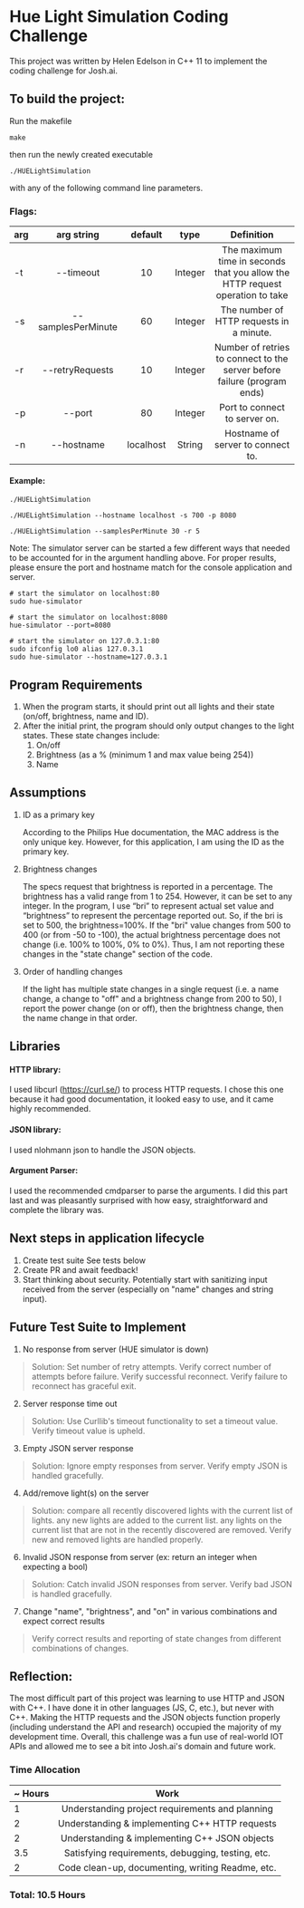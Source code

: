 # Hue Light Simulation Coding Challenge
This project was written by Helen Edelson in C++ 11 to implement the coding challenge for Josh.ai.

## To build the project:
Run the makefile
```
make 
```

then run the newly created executable
```
./HUELightSimulation 
```
with any of the following command line parameters. 

### Flags: 
|arg| arg string   | default 	 | type 		| Definition	|
|---|:------------:|:-------------:|:---------:|:-------------:|
| -t| --timeout   	|	10		| Integer |The maximum time in seconds that you allow the HTTP request operation to take|
| -s|--samplesPerMinute|  60 	| Integer | The number of HTTP requests in a minute.|
| -r|--retryRequests|  10		| Integer | Number of retries to connect to the server before failure (program ends)|
| -p|--port 		| 	80 		| Integer |Port to connect to server on.|
| -n|--hostname 	|localhost| String | Hostname of server to connect to.|

#### Example:
```
./HUELightSimulation

./HUELightSimulation --hostname localhost -s 700 -p 8080

./HUELightSimulation --samplesPerMinute 30 -r 5
```

Note: The simulator server can be started a few different ways that needed to be accounted for in the argument handling above. For proper results, please ensure the port and hostname match for the console application and server.

```
# start the simulator on localhost:80 
sudo hue-simulator

# start the simulator on localhost:8080 
hue-simulator --port=8080
 
# start the simulator on 127.0.3.1:80 
sudo ifconfig lo0 alias 127.0.3.1
sudo hue-simulator --hostname=127.0.3.1
```

## Program Requirements
 1. When the program starts, it should print out all lights and their state (on/off, brightness, name and ID). 
 2. After the initial print, the program should only output changes to the light states. These state changes include:
 	1. On/off
	1. Brightness (as a % (minimum 1 and max value being 254))
	1. Name


## Assumptions
1. ID as a primary key

	According to the Philips Hue documentation, the MAC address is the only unique key. However, for this application, I am using the ID as the primary key.

2. Brightness changes

	The specs request that brightness is reported in a percentage. The brightness has a valid range from 1 to 254. However, it can be set to any integer. In the program, I use “bri” to represent actual set value and “brightness” to represent the percentage reported out. So, if the bri is set to 500, the brightness=100%. If the "bri" value changes from 500 to 400 (or from -50 to -100), the actual brightness percentage does not change (i.e. 100% to 100%, 0% to 0%). Thus, I am not reporting these changes in the "state change" section of the code. 

3. Order of handling changes

	If the light has multiple state changes in a single request (i.e. a name change, a change to "off" and a brightness change from 200 to 50), I report the power change (on or off), then the brightness change, then the name change in that order. 




## Libraries
#### HTTP library:
I used libcurl (https://curl.se/) to process HTTP requests. I chose this one because it had good documentation, it looked easy to use, and it came highly recommended.
#### JSON library:
I used nlohmann json to handle the JSON objects.
#### Argument Parser:
I used the recommended cmdparser to parse the arguments. I did this part last and was pleasantly surprised with how easy, straightforward and complete the library was.


## Next steps in application lifecycle
1. Create test suite 
	See tests below
2. Create PR and await feedback!
3. Start thinking about security. Potentially start with sanitizing input received from the server (especially on "name" changes and string input).



## Future Test Suite to Implement
1. No response from server (HUE simulator is down)
>Solution: Set number of retry attempts. Verify correct number of attempts before failure. Verify successful reconnect. Verify failure to reconnect has graceful exit.

2. Server response time out
>Solution: Use Curllib's timeout functionality to set a timeout value. Verify timeout value is upheld.

3. Empty JSON server response
>Solution: Ignore empty responses from server. Verify empty JSON is handled gracefully.

4. Add/remove light(s) on the server
>Solution: compare all recently discovered lights with the current list of lights. any new lights are added to the current list. any lights on the current list that are not in the recently discovered are removed. Verify new and removed lights are handled properly.

6. Invalid JSON response from server (ex: return an integer when expecting a bool)
>Solution: Catch invalid JSON responses from server. Verify bad JSON is handled gracefully.

7. Change "name", "brightness", and "on" in various combinations and expect correct results
>Verify correct results and reporting of state changes from different combinations of changes.



## Reflection:
The most difficult part of this project was learning to use HTTP and JSON with C++. I have done it in other languages (JS, C, etc.), but never with C++. Making the HTTP requests and the JSON objects function properly (including understand the API and research) occupied the majority of my development time. Overall, this challenge was a fun use of real-world IOT APIs and allowed me to see a bit into Josh.ai's domain and future work.

### Time Allocation
| ~ Hours | Work 												|
| ----- |:-------------------------------------------------:|
| 1		| Understanding project requirements and planning	|
| 2 	| Understanding & implementing C++ HTTP requests    |
| 2		| Understanding & implementing C++ JSON objects   	|
| 3.5  | Satisfying requirements, debugging, testing, etc. 	|
| 2		| Code clean-up, documenting, writing Readme, etc.|


 ### Total: 10.5 Hours


